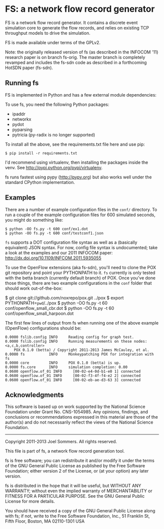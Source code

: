 # FS: a network flow record generator

FS is a network flow record generator.  It contains a discrete event
simulation core to generate the flow records, and relies on existing 
TCP throughput models to drive the simulation.

FS is made available under terms of the GPLv2.

Note: the originally released version of fs (as described in the INFOCOM '11)
research paper is on branch fs-orig.  The master branch is completely revamped
and includes the fs-sdn code as described in a forthcoming HotSDN paper (fs-sdn).


## Running fs

FS is implemented in Python and has a few external module dependencies:

To use fs, you need the following Python packages:
 * ipaddr 
 * networkx 
 * pydot 
 * pyparsing 
 * pytricia (py-radix is no longer supported)

To install all the above, see the requirements.txt file here and use pip:

    $ pip install -r requirements.txt

I'd recommend using virtualenv, then installing the packages inside
the venv.  See http://pypi.python.org/pypi/virtualenv.

fs runs fastest using pypy (http://pypy.org) but also works well under the
standard CPython implementation.  

## Examples

There are a number of example configuration files in the `conf/` directory.  To run a couple of the example configuration files for 600 simulated seconds, you might do something like:

    $ python -OO fs.py -t 600 conf/ex1.dot
    $ python -OO fs.py -t 600 conf/testconf1.json

`fs` supports a DOT configuration file syntax as well as a (basically equivalent) JSON syntax.  For now, config file syntax is undocumented; take a look at the examples and our 2011 INFOCOM paper: http://dx.doi.org/10.1109/INFCOM.2011.5935055

To use the OpenFlow extensions (aka fs-sdn), you'll need to clone the POX git repository and point your PYTHONPATH to it.  `fs` currently is only tested with the betta branch (currently default branch) of POX.  Once you've done those things, there are two example configurations in the `conf` folder that should work out-of-the-box:

   $ git clone git://github.com/noxrepo/pox.git ../pox
   $ export PYTHONPATH=`pwd`/../pox
   $ python -OO fs.py -t 60 conf/openflow_small_cbr.dot
   $ python -OO fs.py -t 60 conf/openflow_small_harpoon.dot

The first few lines of output from fs when running one of the above example (OpenFlow) configurations should be:

    0.0000 fslib.config INFO     Reading config for graph test.
    0.0000 fslib.config INFO     Running measurements on these nodes: <a,c,b,controller>
        POX 0.1.0 (betta) / Copyright 2011-2013 James McCauley, et al.
    0.0000 fs           INFO     Monkeypatching POX for integration with fs
    0.0000 core         INFO     POX 0.1.0 (betta) is up.
    0.0000 fs.core      INFO     simulation completion: 0.00
    0.0600 openflow.of_01 INFO     [00-02-e4-0d-b1-e0 1] connected
    0.0600 openflow.of_01 INFO     [00-02-f3-4f-f4-e2 2] connected
    0.0600 openflow.of_01 INFO     [00-02-eb-ae-d3-63 3] connected


## Acknowledgments

This software is based up on work supported by the National Science Foundation under Grant No. CNS-1054985.  Any opinions, findings, and conclusions or recommendations expressed in this material are those of the author(s) and do not necessarily reflect the views of the National Science Foundation.

----------

Copyright 2011-2013  Joel Sommers.  All rights reserved.

This file is part of fs, a network flow record generation tool.

fs is free software; you can redistribute it and/or modify
it under the terms of the GNU General Public License as published by
the Free Software Foundation; either version 2 of the License, or
(at your option) any later version.

fs is distributed in the hope that it will be useful,
but WITHOUT ANY WARRANTY; without even the implied warranty of
MERCHANTABILITY or FITNESS FOR A PARTICULAR PURPOSE.  See the
GNU General Public License for more details.

You should have received a copy of the GNU General Public License
along with fs; if not, write to the Free Software
Foundation, Inc., 51 Franklin St, Fifth Floor, Boston, MA  02110-1301  USA

